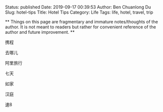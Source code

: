 Status: published
Date: 2019-09-17 00:39:53
Author: Ben Chuanlong Du
Slug: hotel-tips
Title: Hotel Tips
Category: Life
Tags: life, hotel, travel, trip

**
Things on this page are
fragmentary and immature notes/thoughts of the author.
It is not meant to readers
but rather for convenient reference of the author and future improvement.
**

携程  

去哪儿 

阿里旅行




七天 

如家 

汉庭 

速8
